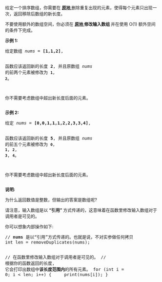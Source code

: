 <html>
 <body>
  <p>
   给定一个排序数组，你需要在
   <strong>
    <a href="http://baike.baidu.com/item/%E5%8E%9F%E5%9C%B0%E7%AE%97%E6%B3%95" target="_blank">
     原地
    </a>
   </strong>
   删除重复出现的元素，使得每个元素只出现一次，返回移除后数组的新长度。
  </p>
  <p>
   不要使用额外的数组空间，你必须在
   <strong>
    <a href="https://baike.baidu.com/item/%E5%8E%9F%E5%9C%B0%E7%AE%97%E6%B3%95" target="_blank">
     原地
    </a>
    修改输入数组
   </strong>
   并在使用 O(1) 额外空间的条件下完成。
  </p>
  <p>
   <strong>
    示例 1:
   </strong>
  </p>
  <pre>给定数组 <em>nums</em> = <strong>[1,1,2]</strong>, 

函数应该返回新的长度 <strong>2</strong>, 并且原数组 <em>nums </em>的前两个元素被修改为 <strong><code>1</code></strong>, <strong><code>2</code></strong>。 

你不需要考虑数组中超出新长度后面的元素。</pre>
  <p>
   <strong>
    示例 2:
   </strong>
  </p>
  <pre>给定<em> nums </em>= <strong>[0,0,1,1,1,2,2,3,3,4]</strong>,

函数应该返回新的长度 <strong>5</strong>, 并且原数组 <em>nums </em>的前五个元素被修改为 <strong><code>0</code></strong>, <strong><code>1</code></strong>, <strong><code>2</code></strong>, <strong><code>3</code></strong>, <strong><code>4</code></strong>。

你不需要考虑数组中超出新长度后面的元素。
</pre>
  <p>
   <strong>
    说明:
   </strong>
  </p>
  <p>
   为什么返回数值是整数，但输出的答案是数组呢?
  </p>
  <p>
   请注意，输入数组是以
   <strong>
    “引用”
   </strong>
   方式传递的，这意味着在函数里修改输入数组对于调用者是可见的。
  </p>
  <p>
   你可以想象内部操作如下:
  </p>
  <pre>// <strong>nums</strong> 是以“引用”方式传递的。也就是说，不对实参做任何拷贝
int len = removeDuplicates(nums);

// 在函数里修改输入数组对于调用者是可见的。
// 根据你的函数返回的长度, 它会打印出数组中<strong>该长度范围内</strong>的所有元素。
for (int i = 0; i &lt; len; i++) {
    print(nums[i]);
}
</pre>
 </body>
</html>